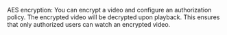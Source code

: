 AES encryption: You can encrypt a video and configure an authorization policy. The encrypted video will be decrypted upon playback. This ensures that only authorized users can watch an encrypted video.
